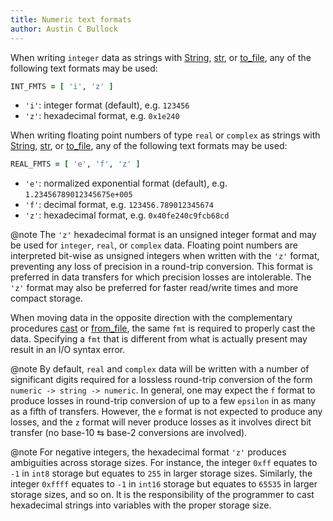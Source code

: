 ```yaml
---
title: Numeric text formats
author: Austin C Bullock
---
```


When writing `integer` data as strings with [String](../Ref/string.html), [str](../Ref/str.html), or [to_file](../Ref/to_file.html), any of the following text formats may be used:

```fortran
INT_FMTS = [ 'i', 'z' ]
```

* `'i'`: integer format (default), e.g. `123456`
* `'z'`: hexadecimal format, e.g. `0x1e240`

When writing floating point numbers of type `real` or `complex` as strings with [String](../Ref/string.html), [str](../Ref/str.html), or [to_file](../Ref/to_file.html), any of the following text formats may be used:

```fortran
REAL_FMTS = [ 'e', 'f', 'z' ]
```

* `'e'`: normalized exponential format (default), e.g. `1.23456789012345675e+005`
* `'f'`: decimal format, e.g. `123456.789012345674`
* `'z'`: hexadecimal format, e.g. `0x40fe240c9fcb68cd`

@note The `'z'` hexadecimal format is an unsigned integer format and may be used for `integer`, `real`, or `complex` data. Floating point numbers are interpreted bit-wise as unsigned integers when written with the `'z'` format, preventing any loss of precision in a round-trip conversion. This format is preferred in data transfers for which precision losses are intolerable. The `'z'` format may also be preferred for faster read/write times and more compact storage.

When moving data in the opposite direction with the complementary procedures [cast](../Ref/cast.html) or [from_file](../Ref/from_file.html), the same `fmt` is required to properly cast the data. Specifying a `fmt` that is different from what is actually present may result in an I/O syntax error.

@note By default, `real` and `complex` data will be written with a number of significant digits required for a lossless round-trip conversion of the form `numeric -> string -> numeric`. In general, one may expect the `f` format to produce losses in round-trip conversion of up to a few `epsilon` in as many as a fifth of transfers. However, the `e` format is not expected to produce any losses, and the `z` format will never produce losses as it involves direct bit transfer (no base-10 ⇆ base-2 conversions are involved).

@note For negative integers, the hexadecimal format `'z'` produces ambiguities across storage sizes. For instance, the integer `0xff` equates to `-1` in `int8` storage but equates to `255` in larger storage sizes. Similarly, the integer `0xffff` equates to `-1` in `int16` storage but equates to `65535` in larger storage sizes, and so on. It is the responsibility of the programmer to cast hexadecimal strings into variables with the proper storage size.
